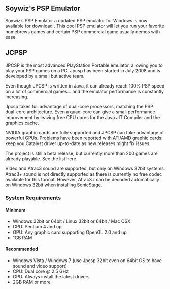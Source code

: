 ## Soywiz's PSP Emulator

Soywiz’s PSP Emulator a updated PSP emulator for Windows is now available for download . This cool PSP emulator will let you run your favorite homebrews games and certain PSP commercial game usually demos with ease.

## JCPSP

JPCSP is the most advanced PlayStation Portable emulator, allowing you to play your PSP games on a PC. Jpcsp has been started in July 2008 and is developed by a small but active team.

Even though JPCSP is written in Java, it can already reach 100% PSP speed on a lot of commercial games... and the emulator performance is constantly increasing.

Jpcsp takes full advantage of dual-core processors, matching the PSP dual-core architecture. Even a quad-core can give a small performance improvement by leaving free CPU cores for the Java JIT Compiler and the graphics cache.

NVIDIA graphic cards are fully supported and JPCSP can take advantage of powerful GPUs. Problems have been reported with ATI/AMD graphic cards: keep you Catalyst driver up-to-date as new releases might fix issues.

The project is still a beta release, but currently more than 200 games are already playable. See the list here.

Video and Atrac3 sound are supported, but only on Windows 32bit systems. Atrac3+ sound is not directly supported as there is currently no free codec available for this format. However, Atrac3+ can be decoded automatically on Windows 32bit when installing SonicStage.
 
### System Requirements

#### Minimum

* Windows 32bit or 64bit / Linux 32bit or 64bit / Mac OSX
* CPU: Pentium 4 and up
* GPU: Any graphic card supporting OpenGL 2.0 and up
* 1GB RAM

#### Recommended

* Windows Vista / Windows 7 (use Jpcsp 32bit even on 64bit OS to have sound and video support)
* CPU: Dual core @ 2.5 GHz
* GPU: Always install the latest drivers
* 2GB RAM or more